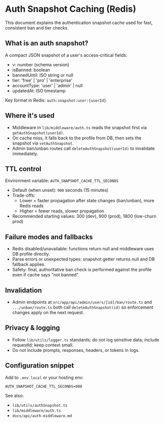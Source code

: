 # Auth Snapshot Caching (Redis)

This document explains the authentication snapshot cache used for fast, consistent ban and tier checks.

## What is an auth snapshot?

A compact JSON snapshot of a user's access-critical fields:

- v: number (schema version)
- isBanned: boolean
- bannedUntil: ISO string or null
- tier: 'free' | 'pro' | 'enterprise'
- accountType: 'user' | 'admin' | null
- updatedAt: ISO timestamp

Key format in Redis: `auth:snapshot:user:{userId}`.

## Where it's used

- Middleware in `lib/middleware/auth.ts` reads the snapshot first via `getAuthSnapshot(userId)`.
- On cache miss, it falls back to the profile from DB, then sets the snapshot via `setAuthSnapshot`.
- Admin ban/unban routes call `deleteAuthSnapshot(userId)` to invalidate immediately.

## TTL control

Environment variable: `AUTH_SNAPSHOT_CACHE_TTL_SECONDS`

- Default (when unset): `900` seconds (15 minutes)
- Trade-offs:
  - Lower = faster propagation after state changes (ban/unban), more Redis reads
  - Higher = fewer reads, slower propagation
- Recommended starting values: 300 (dev), 900 (prod), 1800 (low-churn prod)

## Failure modes and fallbacks

- Redis disabled/unavailable: functions return null and middleware uses DB profile directly.
- Parse errors or unexpected types: snapshot getter returns null and DB fallback applies.
- Safety: final, authoritative ban check is performed against the profile even if cache says "not banned".

## Invalidation

- Admin endpoints at `src/app/api/admin/users/[id]/ban/route.ts` and `.../unban/route.ts` both call `deleteAuthSnapshot(id)` so enforcement changes apply on the next request.

## Privacy & logging

- Follow `lib/utils/logger.ts` standards: do not log sensitive data; include requestId; keep context small.
- Do not include prompts, responses, headers, or tokens in logs.

## Configuration snippet

Add to `.env.local` or your hosting env:

```
AUTH_SNAPSHOT_CACHE_TTL_SECONDS=900
```

See also:

- `lib/utils/authSnapshot.ts`
- `lib/middleware/auth.ts`
- `docs/api/auth-middleware.md`

